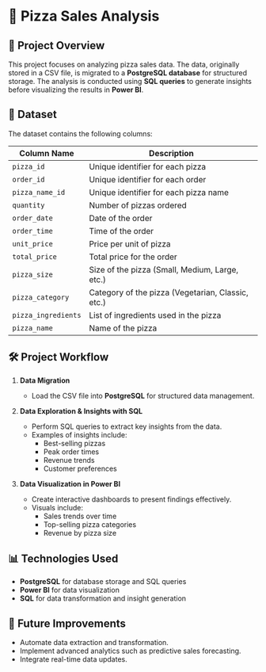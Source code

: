 # 🍕 Pizza Sales Analysis

## 📌 Project Overview
This project focuses on analyzing pizza sales data. The data, originally stored in a CSV file, is migrated to a **PostgreSQL database** for structured storage. The analysis is conducted using **SQL queries** to generate insights before visualizing the results in **Power BI**.

## 📂 Dataset
The dataset contains the following columns:

| Column Name         | Description |
|---------------------|-------------|
| `pizza_id`         | Unique identifier for each pizza |
| `order_id`         | Unique identifier for each order |
| `pizza_name_id`    | Unique identifier for each pizza name |
| `quantity`         | Number of pizzas ordered |
| `order_date`       | Date of the order |
| `order_time`       | Time of the order |
| `unit_price`       | Price per unit of pizza |
| `total_price`      | Total price for the order |
| `pizza_size`       | Size of the pizza (Small, Medium, Large, etc.) |
| `pizza_category`   | Category of the pizza (Vegetarian, Classic, etc.) |
| `pizza_ingredients` | List of ingredients used in the pizza |
| `pizza_name`       | Name of the pizza |

## 🛠️ Project Workflow
1. **Data Migration**
   - Load the CSV file into **PostgreSQL** for structured data management.

2. **Data Exploration & Insights with SQL**
   - Perform SQL queries to extract key insights from the data.
   - Examples of insights include:
     - Best-selling pizzas
     - Peak order times
     - Revenue trends
     - Customer preferences

3. **Data Visualization in Power BI**
   - Create interactive dashboards to present findings effectively.
   - Visuals include:
     - Sales trends over time
     - Top-selling pizza categories
     - Revenue by pizza size

## 📊 Technologies Used
- **PostgreSQL** for database storage and SQL queries
- **Power BI** for data visualization
- **SQL** for data transformation and insight generation


## 📌 Future Improvements
- Automate data extraction and transformation.
- Implement advanced analytics such as predictive sales forecasting.
- Integrate real-time data updates.
